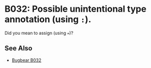 # B032: Possible unintentional type annotation (using `:`).

Did you mean to assign (using `=`)?

## See Also

* [Bugbear B032](https://github.com/PyCQA/flake8-bugbear?tab=readme-ov-file)
